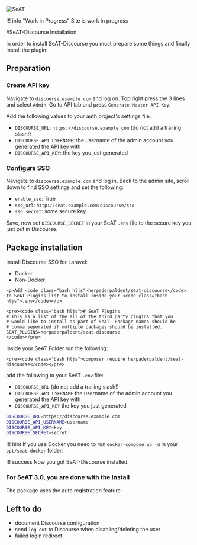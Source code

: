 ![SeAT](https://i.imgur.com/aPPOxSK.png)

!!! info "Work in Progress"
    Site is work in progress

#SeAT-Discourse Installation

In order to install SeAT-Discourse you must prepare some things and finally install the plugin:

## Preparation

### Create API key

Navigate to `discourse.example.com` and log on. Top right press the 3 lines and select `Admin`. Go to API tab and press `Generate Master API Key`.

Add the following values to your auth project's settings file:

* `DISCOURSE_URL`: `https://discourse.example.com` (do not add a trailing slash!)
* `DISCOURSE_API_USERNAME`: the username of the admin account you generated the API key with
* `DISCOURSE_API_KEY`: the key you just generated

### Configure SSO

Navigate to `discourse.example.com` and log in. Back to the admin site, scroll down to find SSO settings and set the following:
 
 * `enable_sso`: True
 * `sso_url`: `http://seat.example.com/discourse/sso`
 * `sso_secret`: some secure key

Save, now set `DISCOURSE_SECRET` in your SeAT `.env` file to the secure key you just put in Discourse.

## Package installation
Install Discourse SSO for Laravel:

<section class="mdc-tabs">
<ul class="mdc-tab-bar">
  <li class="mdc-tab active"><a role="tab" data-toggle="tab">Docker</a></li>
  <li class="mdc-tab"><a role="tab" data-toggle="tab">Non-Docker</a></li>
</ul>
<div class="mdc-panels">
<div role="tabpanel" class="mdc-panel active">

    <p>Add <code class="bash hljs">herpaderpaldent/seat-discourse</code> to SeAT Plugins list to install inside your <code class="bash hljs">.env</code></p>

    <pre><code class="bash hljs"># SeAT Plugins
    # This is a list of the all of the third party plugins that you
    # would like to install as part of SeAT. Package names should be
    # comma seperated if multiple packages should be installed.
    SEAT_PLUGINS=herpaderpaldent/seat-discourse
    </code></pre>

</div>
<div role="tabpanel" class="mdc-panel">
    <p>Inside your SeAT Folder run the following:</p>

    <pre><code class="bash hljs">composer require herpaderpaldent/seat-discourse</code></pre>

</div>
</section>


add the following to your SeAT `.env` file:

* `DISCOURSE_URL` (do not add a trailing slash!)
* `DISCOURSE_API_USERNAME` the username of the admin account you generated the API key with
* `DISCOURSE_API_KEY` the key you just generated

```bash
DISCOURSE_URL=https://discourse.example.com
DISCOURSE_API_USERNAME=username
DISCOURSE_API_KEY=key
DISCOURSE_SECRET=secret
```

!!! hint 
    If you use Docker you need to run `docker-compose up -d` in your `opt/seat-docker` folder.

!!! success 
    Now you got SeAT-Discourse installed. 

### For SeAT 3.0, you are done with the Install

The package uses the auto registration feature



## Left to do

* document Discourse configuration
* send `log out` to Discourse when disabling/deleting the user
* failed login redirect